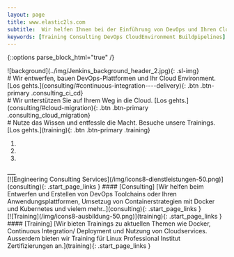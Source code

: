 ```yaml
---
layout: page
title: www.elastic2ls.com
subtitle:  Wir helfen Ihnen bei der Einführung von DevOps und Ihren Cloud Migration. Wir entwerfen, bauen DevOps-Plattformen und Ihr Cloud Environment. Wir bieten Trainings zu den Themen DevOps, Cloud, Linux und vieles mehr.
keywords: [Training Consulting DevOps CloudEnvironment Buildpipelines]
---
```

{::options parse_block_html="true" /}
<!-- ![background](../img/clouds_bg2.jpg){: .bg-img} -->
<!--- SLIDER -->
<div class="slider">
<div id="carousel-top" class="carousel" data-interval="5000" data-ride="carousel">
<div id="sl-img-container">
![background](../img/Jenkins_background_header_2.jpg){: .sl-img}
</div>
<div class="carousel-inner">
<div class="item active">
# Wir entwerfen, bauen DevOps-Plattformen und Ihr Cloud Environment.
<!-- ![Wir entwerfen, bauen DevOps-Plattformen und Ihr Cloud Environment.](/img/icons8-jenkins-50.png){: .icons } -->
[Los gehts.](consulting/#continuous-integration----delivery){: .btn .btn-primary .consulting_ci_cd}
</div>

<div class="item">
# Wir unterstützen Sie auf Ihrem Weg in die Cloud.
<!-- ![Wir unterstützen Sie auf Ihrem Weg in die Cloud.](/img/icons8-newtonsoft-50.png){: .icons } -->
[Los gehts.](consulting/#cloud-migration){: .btn .btn-primary .consulting_cloud_migration}
</div>

<div class="item">
# Nutze das Wissen und entfessle die Macht. Besuche unsere Trainings.
<!-- ![Nutze das Wissen und entfessle die Macht. Besuche unsere Trainings.](/img/icons8-lichtschwert-50.png){: .icons } -->
[Los gehts.](training){: .btn .btn-primary .training}
</div>

<ol class="carousel-indicators hidden-xs">
  <li data-target="#carousel-top" data-slide-to="0" class="active"></li>
  <li data-target="#carousel-top" data-slide-to="1"></li>
  <li data-target="#carousel-top" data-slide-to="2"></li>
</ol>

</div>
</div>
</div>      
<!--- SLIDER -->
___
<!--- BOXES  -->
<div class="grid-content">

<div class="col-sm-12 col-md-6">
<div class="boxes flexible">
[![Engineering Consulting Services](/img/icons8-dienstleistungen-50.png)](consulting){: .start_page_links }
#### [Consulting]
[Wir helfen beim Entwerfen und Erstellen von DevOps Toolchains oder Ihren Anwendungsplattformen, Umsetzug von Containerstrategien mit Docker und Kubernetes und vielem mehr..](consulting){: .start_page_links }
</div>
</div>

<div class="col-sm-12 col-md-6">
<div class="boxes flexible">
[![Training](/img/icons8-ausbildung-50.png)](training){: .start_page_links }
#### [Training]
[Wir bieten Trainings zu aktuellen Themen wie Docker, Continuous Integration/ Deployment und Nutzung von Cloudservices. Ausserdem bieten wir Training für Linux Professional Institut Zertifizierungen an.](training){: .start_page_links }
</div>
</div>

</div>
<!--- BOXES  -->

